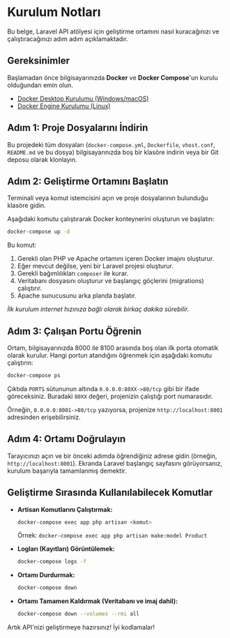 # Kurulum Notları

Bu belge, Laravel API atölyesi için geliştirme ortamını nasıl kuracağınızı ve çalıştıracağınızı adım adım açıklamaktadır.

## Gereksinimler

Başlamadan önce bilgisayarınızda **Docker** ve **Docker Compose**'un kurulu olduğundan emin olun.

- [Docker Desktop Kurulumu (Windows/macOS)](https://www.docker.com/products/docker-desktop/)
- [Docker Engine Kurulumu (Linux)](https://docs.docker.com/engine/install/)

## Adım 1: Proje Dosyalarını İndirin

Bu projedeki tüm dosyaları (`docker-compose.yml`, `Dockerfile`, `vhost.conf`, `README.md` ve bu dosya) bilgisayarınızda boş bir klasöre indirin veya bir Git deposu olarak klonlayın.

## Adım 2: Geliştirme Ortamını Başlatın

Terminali veya komut istemcisini açın ve proje dosyalarının bulunduğu klasöre gidin.

Aşağıdaki komutu çalıştırarak Docker konteynerini oluşturun ve başlatın:

```bash
docker-compose up -d
```

Bu komut:
1.  Gerekli olan PHP ve Apache ortamını içeren Docker imajını oluşturur.
2.  Eğer mevcut değilse, yeni bir Laravel projesi oluşturur.
3.  Gerekli bağımlılıkları `composer` ile kurar.
4.  Veritabanı dosyasını oluşturur ve başlangıç göçlerini (migrations) çalıştırır.
5.  Apache sunucusunu arka planda başlatır.

*İlk kurulum internet hızınıza bağlı olarak birkaç dakika sürebilir.*

## Adım 3: Çalışan Portu Öğrenin

Ortam, bilgisayarınızda 8000 ile 8100 arasında boş olan ilk porta otomatik olarak kurulur. Hangi portun atandığını öğrenmek için aşağıdaki komutu çalıştırın:

```bash
docker-compose ps
```

Çıktıda `PORTS` sütununun altında `0.0.0.0:80XX->80/tcp` gibi bir ifade göreceksiniz. Buradaki `80XX` değeri, projenizin çalıştığı port numarasıdır.

Örneğin, `0.0.0.0:8001->80/tcp` yazıyorsa, projenize `http://localhost:8001` adresinden erişebilirsiniz.

## Adım 4: Ortamı Doğrulayın

Tarayıcınızı açın ve bir önceki adımda öğrendiğiniz adrese gidin (örneğin, `http://localhost:8001`). Ekranda Laravel başlangıç sayfasını görüyorsanız, kurulum başarıyla tamamlanmış demektir.

## Geliştirme Sırasında Kullanılabilecek Komutlar

- **Artisan Komutlarını Çalıştırmak:**
  ```bash
  docker-compose exec app php artisan <komut>
  ```
  Örnek: `docker-compose exec app php artisan make:model Product`

- **Logları (Kayıtları) Görüntülemek:**
  ```bash
  docker-compose logs -f
  ```

- **Ortamı Durdurmak:**
  ```bash
  docker-compose down
  ```

- **Ortamı Tamamen Kaldırmak (Veritabanı ve imaj dahil):**
  ```bash
  docker-compose down --volumes --rmi all
  ```

Artık API'nizi geliştirmeye hazırsınız! İyi kodlamalar!
